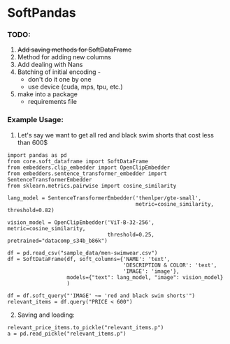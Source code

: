 # SoftPandas

### TODO:
1. ~~Add saving methods for SoftDataFrame~~
2. Method for adding new columns
3. Add dealing with Nans 
4. Batching of initial encoding - 
   - don't do it one by one
   - use device (cuda, mps, tpu, etc.)
5. make into a package
   - requirements file 
   

### Example Usage:
1. Let's say we want to get all red and black swim shorts that cost less than 600$
```commandline
import pandas as pd
from core.soft_dataframe import SoftDataFrame
from embedders.clip_embedder import OpenClipEmbedder
from embedders.sentence_transformer_embedder import SentenceTransformerEmbedder
from sklearn.metrics.pairwise import cosine_similarity

lang_model = SentenceTransformerEmbedder('thenlper/gte-small',
                                         metric=cosine_similarity, threshold=0.82)

vision_model = OpenClipEmbedder('ViT-B-32-256', metric=cosine_similarity,
                                threshold=0.25, pretrained="datacomp_s34b_b86k")

df = pd.read_csv("sample_data/men-swimwear.csv")
df = SoftDataFrame(df, soft_columns={'NAME': 'text',
                                     'DESCRIPTION & COLOR': 'text',
                                     'IMAGE': 'image'},
                   models={"text": lang_model, "image": vision_model}
                   )

df = df.soft_query("'IMAGE' ~= 'red and black swim shorts'")
relevant_items = df.query("PRICE < 600")
```
2. Saving and loading:
```commandline
relevant_price_items.to_pickle("relevant_items.p")
a = pd.read_pickle("relevant_items.p")
```